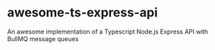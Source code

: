 # awesome-ts-express-api
An awesome implementation of a Typescript Node.js Express API with BullMQ message queues
